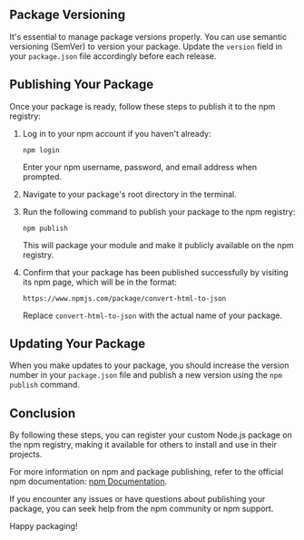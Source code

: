 

## Package Versioning

It's essential to manage package versions properly. You can use semantic versioning (SemVer) to version your package. Update the `version` field in your `package.json` file accordingly before each release.

## Publishing Your Package

Once your package is ready, follow these steps to publish it to the npm registry:

1. Log in to your npm account if you haven't already:

   ```shell
   npm login
   ```

   Enter your npm username, password, and email address when prompted.

2. Navigate to your package's root directory in the terminal.

3. Run the following command to publish your package to the npm registry:

   ```shell
   npm publish
   ```

   This will package your module and make it publicly available on the npm registry.

4. Confirm that your package has been published successfully by visiting its npm page, which will be in the format:

   ```
   https://www.npmjs.com/package/convert-html-to-json
   ```

   Replace `convert-html-to-json` with the actual name of your package.

## Updating Your Package

When you make updates to your package, you should increase the version number in your `package.json` file and publish a new version using the `npm publish` command.

## Conclusion

By following these steps, you can register your custom Node.js package on the npm registry, making it available for others to install and use in their projects.

For more information on npm and package publishing, refer to the official npm documentation: [npm Documentation](https://docs.npmjs.com/).

If you encounter any issues or have questions about publishing your package, you can seek help from the npm community or npm support.

Happy packaging!
```

